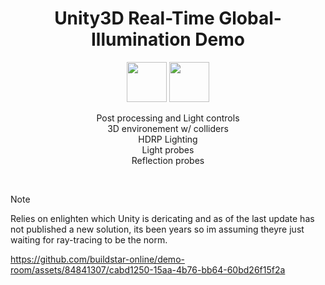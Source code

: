 <h1 align=center>
Unity3D Real-Time Global-Illumination Demo
</h1>

<p align="center">
  <img width="64" src="https://cdn4.iconfinder.com/data/icons/logos-brands-5/24/unity-1024.png">
  <img width="64" src="https://icons-for-free.com/iconfiles/png/512/C-1324888703033939247.png">
<p>

  
<p align=center>
Post processing and Light controls <br>
3D environement w/ colliders <br>
HDRP Lighting<br>
Light probes <br>
Reflection probes <br>
</p>
  
<br>

> [!NOTE]  
> Relies on enlighten which Unity is dericating and as of the last update has not published a new solution, its been years so im assuming theyre just waiting for ray-tracing to be the norm.


https://github.com/buildstar-online/demo-room/assets/84841307/cabd1250-15aa-4b76-bb64-60bd26f15f2a
